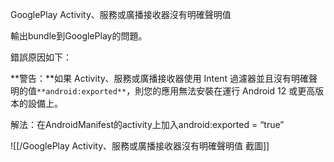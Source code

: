 GooglePlay Activity、服務或廣播接收器沒有明確聲明值

輸出bundle到GooglePlay的問題。

錯誤原因如下：

**警告：**如果 Activity、服務或廣播接收器使用 Intent 過濾器並且沒有明確聲明的值`**android:exported**`，則您的應用無法安裝在運行 Android 12 或更高版本的設備上。

解法：在AndroidManifest的activity上加入android:exported = “true”

![[/GooglePlay Activity、服務或廣播接收器沒有明確聲明值 截圖]]